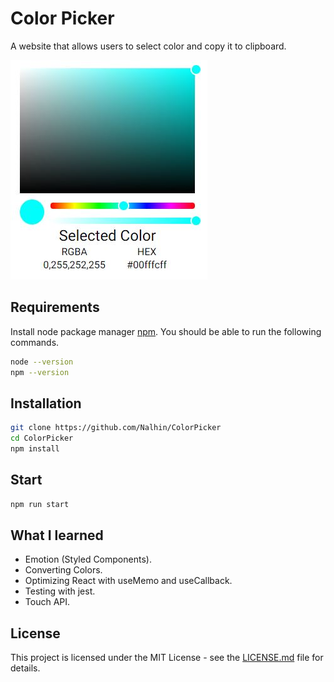 # Color Picker

A website that allows users to select color and copy it to clipboard.

![screen](https://github.com/Nalhin/ColorPicker/blob/master/showcase/ColorPicker.JPG)

## Requirements

Install node package manager [npm](https://www.npmjs.com/).
You should be able to run the following commands.

```bash
node --version
npm --version
```

## Installation

```bash
git clone https://github.com/Nalhin/ColorPicker
cd ColorPicker
npm install
```

##  Start

```bash
npm run start
```

## What I learned

- Emotion (Styled Components).
- Converting Colors.
- Optimizing React with useMemo and useCallback.
- Testing with jest.
- Touch API.


## License

This project is licensed under the MIT License - see the [LICENSE.md](LICENSE.md) file for details.
